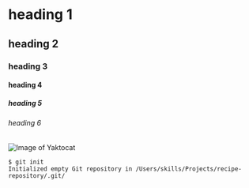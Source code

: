 # heading 1
## heading 2
### heading 3
#### heading 4
##### heading 5
###### heading 6

 ![Image of Yaktocat](https://octodex.github.com/images/yaktocat.png)

```
$ git init
Initialized empty Git repository in /Users/skills/Projects/recipe-repository/.git/
```
